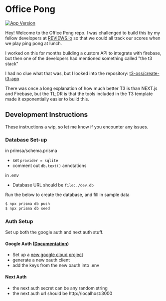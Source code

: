 # Office Pong

[![App Version](https://img.shields.io/badge/Office%20Pong-v0.2.0-2b56a1)](https://github.com/Ben-Bromley/office-pong)

Hey! Welcome to the Office Pong repo. I was challenged to build this by my fellow developers at [REVIEWS.io](https://reviews.io) so that we could all track our scores when we play ping pong at lunch.

I worked on this for months building a custom API to integrate with firebase, but then one of the developers had mentioned something called "the t3 stack"

I had no clue what that was, but I looked into the repository: [t3-oss/create-t3-app](https://github.com/t3-oss/create-t3-app)

There was once a long explanation of how much better T3 is than NEXT.js and Firebase, but the TL;DR is that the tools included in the T3 template made it exponentially easier to build this.

## Development Instructions

These instructions a wip, so let me know if you encounter any issues.

### Database Set-up

in primsa/schema.prisma

- set `provider = sqlite`
- comment out `db.text()` annotations

in .env

- Database URL should be `file:./dev.db`

Run the below to create the database, and fill in sample data

```bash
$ npx prisma db push
$ npx prisma db seed
```

### Auth Setup

Set up both the google auth and next auth stuff.

#### Google Auth ([Documentation](https://next-auth.js.org/providers/google))

- Set up a [new google cloud project](https://console.cloud.google.com/projectcreate)
- generate a new oauth client
- add the keys from the new oauth into .env

#### Next Auth

- the next auth secret can be any random string
- the next auth url should be http://localhost:3000
